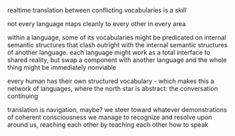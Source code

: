 realtime translation between conflicting vocabularies is a *skill*

not every language maps cleanly to every other in every area

within a language, some of its vocabularies might be predicated on internal semantic structures that clash outright with the internal semantic structures of another language. each language might work as a total interface to shared reality, but swap a component with another language and the whole thing might be immediately nonviable

every human has their own structured vocabulary - which makes this a network of languages, where the north star is abstract: the conversation continuing

translation is navigation, maybe? we steer toward whatever demonstrations of coherent consciousness we manage to recognize and resolve upon around us, reaching each other by teaching each other how to speak
